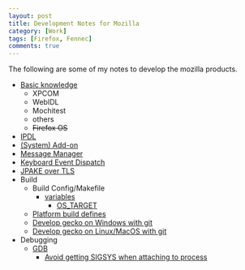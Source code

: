 ```yaml
---
layout: post
title: Development Notes for Mozilla
category: [Work]
tags: [Firefox, Fennec]
comments: true
---
```

The following are some of my notes to develop the mozilla products.

- [Basic knowledge][basic]
   - XPCOM
   - WebIDL
   - Mochitest
   - others
   - <del>Firefox OS</del>
- [IPDL][ipdl]
- [(System) Add-on][addon]
- [Message Manager][mm]
- [Keyboard Event Dispatch][keyevt]
- [JPAKE over TLS][jpake]
- Build
  - Build Config/Makefile
    - [variables][build-vars]
      - [OS_TARGET][os-target]
  - [Platform build defines][pbd]
  - [Develop gecko on Windows with git][gecko-git-win]
  - [Develop gecko on Linux/MacOS with git][gecko-git-linux]
- Debugging
  - [GDB](https://firefox-source-docs.mozilla.org/contributing/debugging/debugging_firefox_with_gdb.html)
    - [Avoid getting SIGSYS when attaching to process](https://gist.github.com/ChunMinChang/464d8e338fb6c55f081286ea0aa503f6)


[basic]: https://www.penflip.com/Chun-Min/mozilla-newbie-notes "Mozilla Newbie Notes"
[ipdl]: https://docs.google.com/presentation/d/1S4njAbl4tSFCrJ3cnE30L4PcYeWdvY-1wcghX2mWNOE/edit?usp=sharing "IPDL"
[addon]: https://docs.google.com/presentation/d/1o9qeSucSDAJO94TmZmebxRnGepY7MVy-MeVGqyaIO0s/edit?usp=sharing "Firefox (System) Add-on"
[mm]: https://docs.google.com/presentation/d/1eDjlmBdBrECQ_vXve0HgzmBilgL8HwHrcFQz9puGGr0/edit?usp=sharing "Message Manager"
[keyevt]: https://docs.google.com/presentation/d/1zxanY8xDioeIrfPyuzx9QDgggO1pC8erqhcL30gL7Wc/edit?usp=sharing "Keyboard Event Dispatch"
[jpake]: https://docs.google.com/presentation/d/15iXd4ZXy9Y1uKdXkuFsdoqXAzw7Y4pUFKlDaNiAFkb0/edit?usp=sharing "JPAKE over TLS"

[build-vars]: https://developer.mozilla.org/en-US/docs/Mozilla/Developer_guide/Build_Instructions/How_Mozilla_s_build_system_works/Makefile_-_variables "Makefile - variables"
[os-target]: https://developer.mozilla.org/en-US/docs/Mozilla/Developer_guide/Build_Instructions/OS_TARGET "OS_TARGET"
[pbd]: https://wiki.mozilla.org/Platform/Platform-specific_build_defines "Platform/Platform-specific build defines"

[gecko-git-win]: https://gist.github.com/ChunMinChang/bd39852e96f39fce328de812e64a5b3c#file-windows-md
[gecko-git-linux]: https://gist.github.com/ChunMinChang/bd39852e96f39fce328de812e64a5b3c#file-linux-md
